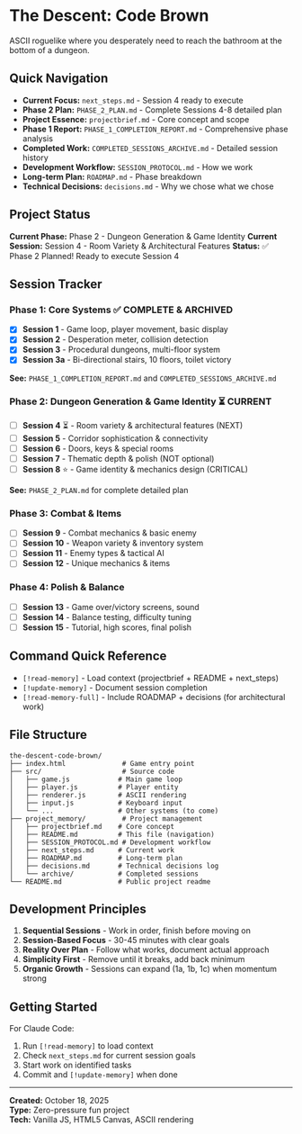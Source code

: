 # The Descent: Code Brown

ASCII roguelike where you desperately need to reach the bathroom at the bottom of a dungeon.

## Quick Navigation

- **Current Focus:** `next_steps.md` - Session 4 ready to execute
- **Phase 2 Plan:** `PHASE_2_PLAN.md` - Complete Sessions 4-8 detailed plan
- **Project Essence:** `projectbrief.md` - Core concept and scope
- **Phase 1 Report:** `PHASE_1_COMPLETION_REPORT.md` - Comprehensive phase analysis
- **Completed Work:** `COMPLETED_SESSIONS_ARCHIVE.md` - Detailed session history
- **Development Workflow:** `SESSION_PROTOCOL.md` - How we work
- **Long-term Plan:** `ROADMAP.md` - Phase breakdown
- **Technical Decisions:** `decisions.md` - Why we chose what we chose

## Project Status

**Current Phase:** Phase 2 - Dungeon Generation & Game Identity
**Current Session:** Session 4 - Room Variety & Architectural Features
**Status:** ✅ Phase 2 Planned! Ready to execute Session 4

## Session Tracker

### Phase 1: Core Systems ✅ COMPLETE & ARCHIVED
- [x] **Session 1** - Game loop, player movement, basic display
- [x] **Session 2** - Desperation meter, collision detection
- [x] **Session 3** - Procedural dungeons, multi-floor system
- [x] **Session 3a** - Bi-directional stairs, 10 floors, toilet victory

**See:** `PHASE_1_COMPLETION_REPORT.md` and `COMPLETED_SESSIONS_ARCHIVE.md`

### Phase 2: Dungeon Generation & Game Identity ⏳ CURRENT
- [ ] **Session 4** ⏳ - Room variety & architectural features (NEXT)
- [ ] **Session 5** - Corridor sophistication & connectivity
- [ ] **Session 6** - Doors, keys & special rooms
- [ ] **Session 7** - Thematic depth & polish (NOT optional)
- [ ] **Session 8** ⭐ - Game identity & mechanics design (CRITICAL)

**See:** `PHASE_2_PLAN.md` for complete detailed plan

### Phase 3: Combat & Items
- [ ] **Session 9** - Combat mechanics & basic enemy
- [ ] **Session 10** - Weapon variety & inventory system
- [ ] **Session 11** - Enemy types & tactical AI
- [ ] **Session 12** - Unique mechanics & items

### Phase 4: Polish & Balance
- [ ] **Session 13** - Game over/victory screens, sound
- [ ] **Session 14** - Balance testing, difficulty tuning
- [ ] **Session 15** - Tutorial, high scores, final polish

## Command Quick Reference

- `[!read-memory]` - Load context (projectbrief + README + next_steps)
- `[!update-memory]` - Document session completion
- `[!read-memory-full]` - Include ROADMAP + decisions (for architectural work)

## File Structure

```
the-descent-code-brown/
├── index.html              # Game entry point
├── src/                    # Source code
│   ├── game.js            # Main game loop
│   ├── player.js          # Player entity
│   ├── renderer.js        # ASCII rendering
│   ├── input.js           # Keyboard input
│   └── ...                # Other systems (to come)
├── project_memory/         # Project management
│   ├── projectbrief.md    # Core concept
│   ├── README.md          # This file (navigation)
│   ├── SESSION_PROTOCOL.md # Development workflow
│   ├── next_steps.md      # Current work
│   ├── ROADMAP.md         # Long-term plan
│   ├── decisions.md       # Technical decisions log
│   └── archive/           # Completed sessions
└── README.md              # Public project readme
```

## Development Principles

1. **Sequential Sessions** - Work in order, finish before moving on
2. **Session-Based Focus** - 30-45 minutes with clear goals
3. **Reality Over Plan** - Follow what works, document actual approach
4. **Simplicity First** - Remove until it breaks, add back minimum
5. **Organic Growth** - Sessions can expand (1a, 1b, 1c) when momentum strong

## Getting Started

For Claude Code:
1. Run `[!read-memory]` to load context
2. Check `next_steps.md` for current session goals
3. Start work on identified tasks
4. Commit and `[!update-memory]` when done

---

**Created:** October 18, 2025  
**Type:** Zero-pressure fun project  
**Tech:** Vanilla JS, HTML5 Canvas, ASCII rendering
